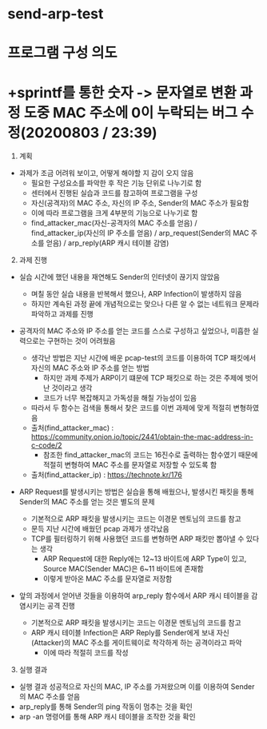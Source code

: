 # send-arp-test

프로그램 구성 의도
=====

+sprintf를 통한 숫자 -> 문자열로 변환 과정 도중 MAC 주소에 0이 누락되는 버그 수정(20200803 / 23:39)
=====
1. 계획
* 과제가 조금 어려워 보이고, 어떻게 해야할 지 감이 오지 않음
  - 필요한 구성요소를 파악한 후 작은 기능 단위로 나누기로 함
  - 센터에서 진행된 실습과 코드를 참고하여 프로그램을 구성
  - 자신(공격자)의 MAC 주소, 자신의 IP 주소, Sender의 MAC 주소가 필요함
  - 이에 따라 프로그램을 크게 4부분의 기능으로 나누기로 함
  - find_attacker_mac(자신-공격자의 MAC 주소를 얻음) / find_attacker_ip(자신의 IP 주소를 얻음) / arp_request(Sender의 MAC 주소를 얻음) / arp_reply(ARP 캐시 테이블 감염)
  
2. 과제 진행
* 실습 시간에 했던 내용을 재연해도 Sender의 인터넷이 끊기지 않았음
  - 며칠 동안 실습 내용을 반복해서 했으나, ARP Infection이 발생하지 않음
  - 하지만 계속된 과정 끝에 개념적으로는 맞으나 다른 알 수 없는 네트워크 문제라 파악하고 과제를 진행
  
* 공격자의 MAC 주소와 IP 주소를 얻는 코드를 스스로 구성하고 싶었으나, 미흡한 실력으로는 구현하는 것이 어려웠음
  - 생각난 방법은 지난 시간에 배운 pcap-test의 코드를 이용하여 TCP 패킷에서 자신의 MAC 주소와 IP 주소를 얻는 방법
    - 하지만 과제 주제가 ARP이기 떄문에 TCP 패킷으로 하는 것은 주제에 벗어난 것이라고 생각
    - 코드가 너무 복잡해지고 가독성을 해칠 가능성이 있음
  - 따라서 두 함수는 검색을 통해서 찾은 코드를 이번 과제에 맞게 적절히 변형하였음
  - 출처(find_attacker_mac) : https://community.onion.io/topic/2441/obtain-the-mac-address-in-c-code/2
    - 참조한 find_attacker_mac의 코드는 16진수로 출력하는 함수였기 때문에 적절히 변형하여 MAC 주소를 문자열로 저장할 수 있도록 함
  - 출처(find_attacker_ip)  : https://technote.kr/176 
   
* ARP Request를 발생시키는 방법은 실습을 통해 배웠으나, 발생시킨 패킷을 통해 Sender의 MAC 주소를 얻는 것은 별도의 문제
  - 기본적으로 ARP 패킷을 발생시키는 코드는 이경문 멘토님의 코드를 참고
  - 문득 지난 시간에 배웠던 pcap 과제가 생각났음
  - TCP를 필터링하기 위해 사용했던 코드를 변형하면 ARP 패킷만 뽑아낼 수 있다는 생각
    - ARP Request에 대한 Reply에는 12~13 바이트에 ARP Type이 있고, Source MAC(Sender MAC)은 6~11 바이트에 존재함
    - 이렇게 받아온 MAC 주소를 문자열로 저장함

* 앞의 과정에서 얻어낸 것들을 이용하여 arp_reply 함수에서 ARP 캐시 테이블을 감염시키는 공격 진행
  - 기본적으로 ARP 패킷을 발생시키는 코드는 이경문 멘토님의 코드를 참고
  - ARP 캐시 테이블 Infection은 ARP Reply를 Sender에게 보내 자신(Attacker)의 MAC 주소를 게이트웨이로 착각하게 하는 공격이라고 파악
    - 이에 따라 적절히 코드를 작성
    
3. 실행 결과
  - 실행 결과 성공적으로 자신의 MAC, IP 주소를 가져왔으며 이를 이용하여 Sender의 MAC 주소를 얻음
  - arp_reply를 통해 Sender의 ping 작동이 멈추는 것을 확인
  - arp -an 명령어를 통해 ARP 캐시 테이블을 조작한 것을 확인
